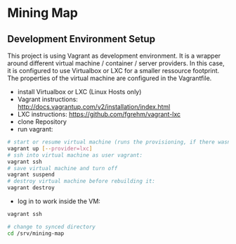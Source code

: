 # Mining Map

## Development Environment Setup

This project is using Vagrant as development environment. It is a
wrapper around different virtual machine / container / server providers.
In this case, it is configured to use Virtualbox or LXC for a smaller
ressource footprint. The properties of the virtual machine are
configured in the Vagrantfile.

 - install Virtualbox or LXC (Linux Hosts only)
  - Vagrant instructions: http://docs.vagrantup.com/v2/installation/index.html
  - LXC instructions: https://github.com/fgrehm/vagrant-lxc
 - clone Repository
 - run vagrant:

```bash
# start or resume virtual machine (runs the provisioning, if there wasnt a saved state) :
vagrant up [--provider=lxc]
# ssh into virtual machine as user vagrant:
vagrant ssh
# save virtual machine and turn off
vagrant suspend
# destroy virtual machine before rebuilding it:
vagrant destroy
```

 - log in to work inside the VM:

```bash
vagrant ssh

# change to synced directory
cd /srv/mining-map
```
